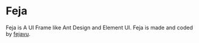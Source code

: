 # Feja
Feja is A UI Frame like Ant Design and Element UI. Feja is made and coded by [fejavu](mailto:fejavu@foxmail.com).
